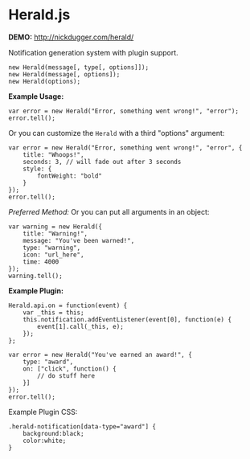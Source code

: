 Herald.js
===
**DEMO:** http://nickdugger.com/herald/

Notification generation system with plugin support.

	new Herald(message[, type[, options]]);
	new Herald(message[, options]);
	new Herald(options);

**Example Usage:**

	var error = new Herald("Error, something went wrong!", "error");
	error.tell();
	
Or you can customize the `Herald` with a third "options" argument:

	var error = new Herald("Error, something went wrong!", "error", {
		title: "Whoops!",
		seconds: 3, // will fade out after 3 seconds
		style: { 
			fontWeight: "bold"
		}
	});
	error.tell();
	
*Preferred Method:* Or you can put all arguments in an object:

	var warning = new Herald({
		title: "Warning!",
		message: "You've been warned!",
		type: "warning",
		icon: "url_here",
		time: 4000
	});
	warning.tell();
	
**Example Plugin:**

	Herald.api.on = function(event) {
		var _this = this;
		this.notification.addEventListener(event[0], function(e) {
			event[1].call(_this, e);
		});
	};
	
	var error = new Herald("You've earned an award!", {
		type: "award",
		on: ["click", function() {
			// do stuff here
		}]
	});
	error.tell();
	
Example Plugin CSS:

	.herald-notification[data-type="award"] {
		background:black;
		color:white;
	}